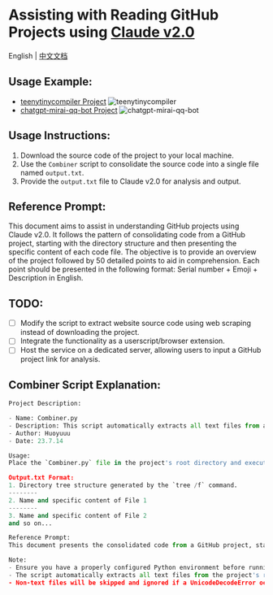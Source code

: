 # Assisting with Reading GitHub Projects using [Claude v2.0](https://claude.ai/)

English | [中文文档](./README_ZH.md)

## Usage Example:

- [teenytinycompiler Project](https://github.com/AZHenley/teenytinycompiler)
![teenytinycompiler](https://s2.loli.net/2023/07/15/SOgJ7UeiH9TPM5u.png)
- [chatgpt-mirai-qq-bot Project](https://github.com/lss233/chatgpt-mirai-qq-bot/)
![chatgpt-mirai-qq-bot](https://s2.loli.net/2023/07/15/2T9K6rAgeH5Bvzi.png)

## Usage Instructions:
1. Download the source code of the project to your local machine.
2. Use the `Combiner` script to consolidate the source code into a single file named `output.txt`.
3. Provide the `output.txt` file to Claude v2.0 for analysis and output.

## Reference Prompt:
This document aims to assist in understanding GitHub projects using Claude v2.0. It follows the pattern of consolidating code from a GitHub project, starting with the directory structure and then presenting the specific content of each code file. The objective is to provide an overview of the project followed by 50 detailed points to aid in comprehension. Each point should be presented in the following format: Serial number + Emoji + Description in English.

## TODO:
- [ ] Modify the script to extract website source code using web scraping instead of downloading the project.
- [ ] Integrate the functionality as a userscript/browser extension.
- [ ] Host the service on a dedicated server, allowing users to input a GitHub project link for analysis.

## Combiner Script Explanation:
```python
Project Description:

- Name: Combiner.py
- Description: This script automatically extracts all text files from a project and consolidates their content into a file named `output.txt`.
- Author: Huoyuuu
- Date: 23.7.14

Usage:
Place the `Combiner.py` file in the project's root directory and execute `python Combiner.py` in the command line. The results will be saved in the `output.txt` file.

Output.txt Format:
1. Directory tree structure generated by the `tree /f` command.
--------
2. Name and specific content of File 1
--------
3. Name and specific content of File 2
and so on...

Reference Prompt:
This document presents the consolidated code from a GitHub project, starting with the directory structure and followed by the specific content of each code file. The goal is to understand the project better. Please provide an overall overview of the project followed by 50 specific points to aid in comprehension. Each point should be presented in the following format: Serial number + Emoji + Description in English.

Note:
- Ensure you have a properly configured Python environment before running the script.
- The script automatically extracts all text files from the project's root directory, excluding the `Combiner.py` file.
- Non-text files will be skipped and ignored if a UnicodeDecodeError occurs.
